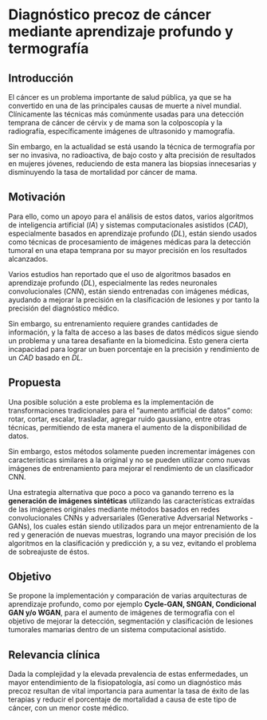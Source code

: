 # Diagnóstico precoz de cáncer mediante aprendizaje profundo y termografía

## Introducción

El cáncer es un problema importante de salud pública, ya que se ha convertido en una de las principales causas de muerte a nivel mundial. Clínicamente las técnicas más comúnmente usadas para una detección temprana de cáncer de cérvix y de mama son la colposcopía y la radiografía, específicamente imágenes de ultrasonido y mamografía. 

Sin embargo, en la actualidad se está usando la técnica de termografía por ser no invasiva, no radioactiva, de bajo costo y alta precisión de resultados en mujeres jóvenes, reduciendo de esta manera las biopsias innecesarias y disminuyendo la tasa de mortalidad por cáncer de mama.

## Motivación

Para ello, como un apoyo para el análisis de estos datos, varios algoritmos de inteligencia artificial (_IA_) y sistemas computacionales asistidos (_CAD_), especialmente basados en aprendizaje profundo (_DL_), están siendo usados como técnicas de procesamiento de imágenes médicas para la detección tumoral en una etapa temprana por su mayor precisión en los resultados alcanzados.

Varios estudios han reportado que el uso de algoritmos basados en aprendizaje profundo (_DL_), especialmente las redes neuronales convolucionales (_CNN_), están siendo entrenadas con imágenes médicas, ayudando a mejorar la precisión en la clasificación de lesiones y por tanto la precisión del diagnóstico médico.

Sin embargo, su entrenamiento requiere grandes cantidades de información, y la falta de acceso a las bases de datos médicos sigue siendo un problema y una tarea desafiante en la biomedicina. Esto genera cierta incapacidad para lograr un buen porcentaje en la precisión y rendimiento de un _CAD_ basado en _DL_.

## Propuesta

Una posible solución a este problema es la implementación de transformaciones tradicionales para el “aumento artificial de datos” como: rotar, cortar, escalar, trasladar, agregar ruido gaussiano, entre otras técnicas, permitiendo de esta manera el aumento de la disponibilidad de datos.

Sin embargo, estos métodos solamente pueden incrementar imágenes con características similares a la original y no se pueden utilizar como nuevas imágenes de entrenamiento para mejorar el rendimiento de un clasificador CNN.

Una estrategia alternativa que poco a poco va ganando terreno es la **generación de imágenes sintéticas** utilizando las características extraídas de las imágenes originales mediante métodos basados en redes convolucionales CNNs y adversariales (Generative Adversarial Networks - GANs), los cuales están siendo utilizados para un mejor entrenamiento de la red y generación de nuevas muestras, logrando una mayor precisión de los algoritmos en la clasificación y predicción y, a su vez, evitando el problema de sobreajuste de éstos.

## Objetivo

Se propone la implementación y comparación de varias arquitecturas de aprendizaje profundo, como por ejemplo **Cycle-GAN, SNGAN, Condicional GAN y/o WGAN**, para el aumento de imágenes de termografía con el objetivo de mejorar la detección, segmentación y clasificación de lesiones tumorales mamarias dentro de un sistema computacional asistido.

## Relevancia clínica

Dada la complejidad y la elevada prevalencia de estas enfermedades, un mayor entendimiento de la fisiopatología, así como un diagnóstico más precoz resultan de vital importancia para aumentar la tasa de éxito de las terapias y reducir el porcentaje de mortalidad a causa de este tipo de cáncer, con un menor coste médico.
